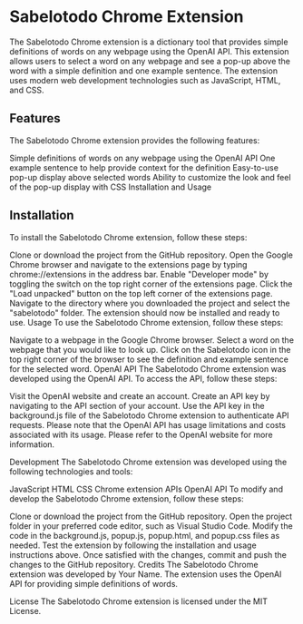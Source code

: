 # Sabelotodo Chrome Extension

The Sabelotodo Chrome extension is a dictionary tool that provides simple definitions of words on any webpage using the OpenAI API. This extension allows users to select a word on any webpage and see a pop-up above the word with a simple definition and one example sentence. The extension uses modern web development technologies such as JavaScript, HTML, and CSS.

## Features
The Sabelotodo Chrome extension provides the following features:

Simple definitions of words on any webpage using the OpenAI API
One example sentence to help provide context for the definition
Easy-to-use pop-up display above selected words
Ability to customize the look and feel of the pop-up display with CSS
Installation and Usage

## Installation
To install the Sabelotodo Chrome extension, follow these steps:

Clone or download the project from the GitHub repository.
Open the Google Chrome browser and navigate to the extensions page by typing chrome://extensions in the address bar.
Enable "Developer mode" by toggling the switch on the top right corner of the extensions page.
Click the "Load unpacked" button on the top left corner of the extensions page.
Navigate to the directory where you downloaded the project and select the "sabelotodo" folder.
The extension should now be installed and ready to use.
Usage
To use the Sabelotodo Chrome extension, follow these steps:

Navigate to a webpage in the Google Chrome browser.
Select a word on the webpage that you would like to look up.
Click on the Sabelotodo icon in the top right corner of the browser to see the definition and example sentence for the selected word.
OpenAI API
The Sabelotodo Chrome extension was developed using the OpenAI API. To access the API, follow these steps:

Visit the OpenAI website and create an account.
Create an API key by navigating to the API section of your account.
Use the API key in the background.js file of the Sabelotodo Chrome extension to authenticate API requests.
Please note that the OpenAI API has usage limitations and costs associated with its usage. Please refer to the OpenAI website for more information.

Development
The Sabelotodo Chrome extension was developed using the following technologies and tools:

JavaScript
HTML
CSS
Chrome extension APIs
OpenAI API
To modify and develop the Sabelotodo Chrome extension, follow these steps:

Clone or download the project from the GitHub repository.
Open the project folder in your preferred code editor, such as Visual Studio Code.
Modify the code in the background.js, popup.js, popup.html, and popup.css files as needed.
Test the extension by following the installation and usage instructions above.
Once satisfied with the changes, commit and push the changes to the GitHub repository.
Credits
The Sabelotodo Chrome extension was developed by Your Name. The extension uses the OpenAI API for providing simple definitions of words.

License
The Sabelotodo Chrome extension is licensed under the MIT License.

